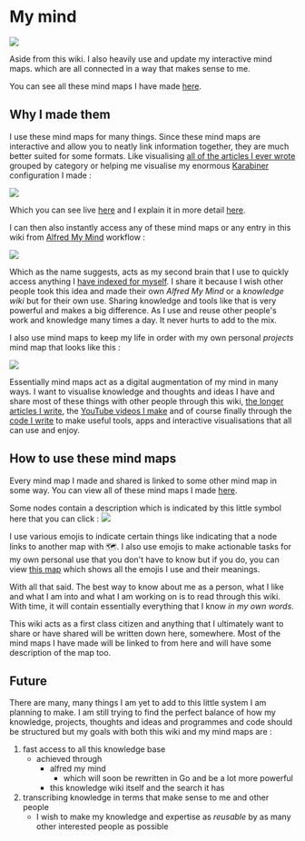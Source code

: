 # My mind
![](https://i.imgur.com/iYLwzFl.png)

Aside from this wiki. I also heavily use and update my interactive mind maps. which are all connected in a way that makes sense to me. 

You can see all these mind maps I have made [here](https://my.mindnode.com/myLVaRLKytoTYBLshxGzzb75MN9cyGHbQBgaVVPp#323.6,381.4,3).

## Why I made them
I use these mind maps for many things. Since these mind maps are interactive and allow you to neatly link information together, they are much better suited for some formats. Like visualising [all of the articles I ever wrote](https://my.mindnode.com/qVGMak6nNCFxh5YxUGR3z6RKrmVNP6sr1Pk721FB#136.3,-676.8,0) grouped by category or helping me visualise my enormous [Karabiner](../macOS/karabiner/Karabiner.md) configuration I made :

![](https://i.imgur.com/BJz6hwM.png)

Which you can see live [here](https://my.mindnode.com/c7EmmKvaxCyCEuTzcpkGB4MGeLpWdR8nsJK4rjDh#2738.2,-4854.9,-3) and I explain it in more detail [here](../macOS/apps/karabiner/Karabiner.md).

I can then also instantly access any of these mind maps or any entry in this wiki from [Alfred My Mind](https://github.com/nikitavoloboev/alfred-my-mind) workflow : 

![](https://i.imgur.com/CfeTuzP.png)

Which as the name suggests, acts as my second brain that I use to quickly access anything I [have indexed for myself](../knowledge/knowledge-indexing.md). I share it because I wish other people took this idea and made their own _Alfred My Mind_ or a _knowledge wiki_ but for their own use. Sharing knowledge and tools like that is very powerful and makes a big difference. As I use and reuse other people's work and knowledge many times a day. It never hurts to add to the mix.

I also use mind maps to keep my life in order with my own personal _projects_ mind map that looks like this : 

![](https://i.imgur.com/iXO6gxS.png)

Essentially mind maps act as a digital augmentation of my mind in many ways. I want to visualise knowledge and thoughts and ideas I have and share most of these things with other people through this wiki, [the longer articles I write](https://medium.com/@NikitaVoloboev), the [YouTube videos I make](https://github.com/nikitavoloboev/my-youtube)  and of course finally through the [code I write](https://my.mindnode.com/ZKGETDkUaQUsL3q8q9z788CxG84oEHgDiT79GuzX#-143.5,-902.6,0) to make useful tools, apps and interactive visualisations that all can use and enjoy.

## How to use these mind maps
Every mind map I made and shared is linked to some other mind map in some way. You can view all of these mind maps I made [here](https://my.mindnode.com/myLVaRLKytoTYBLshxGzzb75MN9cyGHbQBgaVVPp#323.6,381.4,3 "My Mind").

Some nodes contain a description which is indicated by this little symbol here that you can click : 
![](https://i.imgur.com/RJQVHmk.png)

I use various emojis to indicate certain things like indicating that a node links to another map with 🗺. I also use emojis to make actionable tasks for my own personal use that you don't have to know but if you do, you can view [this map](https://my.mindnode.com/s4ekUp1MmNr7VDeCNqcGfiHAtUGEtANRxwPB3vJ8#30.4,-40.1,2) which shows all the emojis I use and their meanings.

With all that said. The best way to know about me as a person, what I like and what I am into and what I am working on is to read through this wiki. With time, it will contain essentially everything that I know _in my own words_. 

This wiki acts as a first class citizen and anything that I ultimately want to share or have shared will be written down here, somewhere. Most of the mind maps I have made will be linked to from here and will have some description of the map too.

## Future
There are many, many things I am yet to add to this little system I am planning to make. I am still trying to find the perfect balance of how my knowledge, projects, thoughts and ideas and programmes and code should be structured but my goals with both this wiki and my mind maps are : 

1. fast access to all this knowledge base
	- achieved through 
		- alfred my mind 
			- which will soon be rewritten in Go and be a lot more powerful
		- this knowledge wiki itself and the search it has
2. transcribing knowledge in terms that make sense to me and other people
	- I wish to make my knowledge and expertise as _reusable_ by as many other interested people as possible